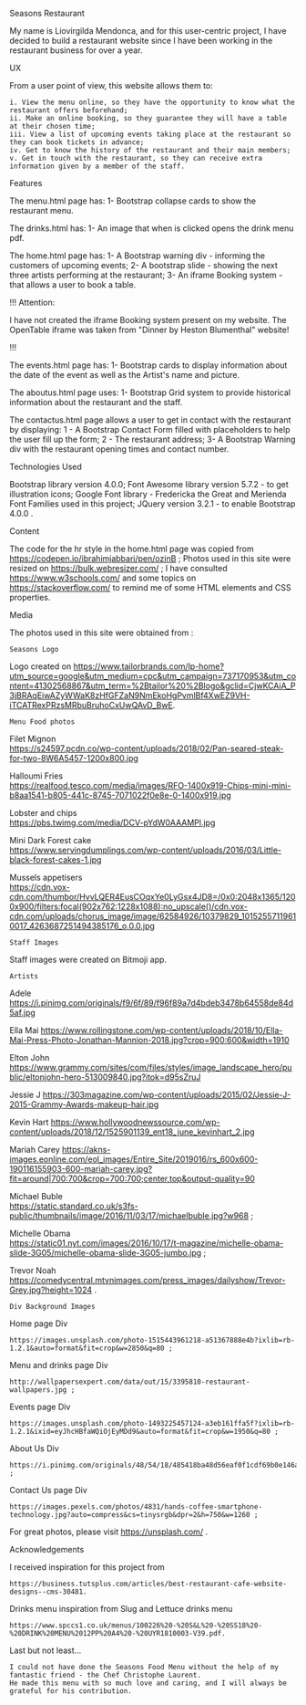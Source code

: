 Seasons Restaurant


My name is Liovirgilda Mendonca, and for this user-centric project, I have decided to build a restaurant website 
since I have been working in the restaurant business for over a year.

UX


From a user point of view, this website allows them to:
    
    i. View the menu online, so they have the opportunity to know what the restaurant offers beforehand;
    ii. Make an online booking, so they guarantee they will have a table at their chosen time;
    iii. View a list of upcoming events taking place at the restaurant so they can book tickets in advance;
    iv. Get to know the history of the restaurant and their main members;
    v. Get in touch with the restaurant, so they can receive extra information given by a member of the staff.

Features


The menu.html page has:
    1- Bootstrap collapse cards to show the restaurant menu.

The drinks.html has:
    1- An image that when is clicked opens the drink menu pdf. 
          
The home.html page has:
    1- A Bootstrap warning div - informing the customers of upcoming events;
    2- A bootstrap slide - showing the next three artists performing at the restaurant;
    3- An iframe Booking system - that allows a user to book a table.

!!! Attention: 

I have not created the iframe Booking system present on my website. 
The OpenTable iframe was taken from "Dinner by Heston Blumenthal" website!

!!!

The events.html page has:
    1- Bootstrap cards to display information about the date of the event as well as the Artist's name and picture.

The aboutus.html page uses:
    1- Bootstrap Grid system to provide historical information about the restaurant and the staff.
    
The contactus.html page allows a user to get in contact with the restaurant by displaying:
    1 - A Bootstrap Contact Form filled with placeholders to help the user fill up the form; 
    2 - The restaurant address;
    3- A Bootstrap Warning div with the restaurant opening times and contact number.

Technologies Used


Bootstrap library version 4.0.0;
Font Awesome library version 5.7.2 - to get illustration icons;
Google Font library - Fredericka the Great and Merienda Font Families used in this project;
JQuery version 3.2.1 - to enable Bootstrap 4.0.0 . 

Content


The code for the hr style in the home.html page was copied from https://codepen.io/ibrahimjabbari/pen/ozinB ;
Photos used in this site were resized on https://bulk.webresizer.com/ ;
I have consulted https://www.w3schools.com/ and some topics on https://stackoverflow.com/ to remind me of some HTML elements and CSS properties.

Media 

The photos used in this site were obtained from :

    Seasons Logo 

Logo created on 
    https://www.tailorbrands.com/lp-home?utm_source=google&utm_medium=cpc&utm_campaign=737170953&utm_content=41302568867&utm_term=%2Btailor%20%2Blogo&gclid=CjwKCAiA_P3jBRAqEiwAZyWWaK8zHfGFZaN9NmEkoHgPvmlBf4XwEZ9VH-iTCATRexPRzsMRbuBruhoCxUwQAvD_BwE.

    Menu Food photos

Filet Mignon  
    https://s24597.pcdn.co/wp-content/uploads/2018/02/Pan-seared-steak-for-two-8W6A5457-1200x800.jpg
    
Halloumi Fries  
    https://realfood.tesco.com/media/images/RFO-1400x919-Chips-mini-mini-b8aa1541-b805-441c-8745-7071022f0e8e-0-1400x919.jpg
    
Lobster and chips  
    https://pbs.twimg.com/media/DCV-pYdW0AAAMPl.jpg
    
Mini Dark Forest cake  
    https://www.servingdumplings.com/wp-content/uploads/2016/03/Little-black-forest-cakes-1.jpg
    
Mussels appetisers  
    https://cdn.vox-cdn.com/thumbor/HvvLQER4EusCOqxYe0LyGsx4JD8=/0x0:2048x1365/1200x900/filters:focal(902x762:1228x1088):no_upscale()/cdn.vox-cdn.com/uploads/chorus_image/image/62584926/10379829_10152557119610017_4263687251494385176_o.0.0.jpg

    Staff Images

Staff images were created on Bitmoji app. 

    Artists 

Adele 
    https://i.pinimg.com/originals/f9/6f/89/f96f89a7d4bdeb3478b64558de84d5af.jpg 

Ella Mai 
    https://www.rollingstone.com/wp-content/uploads/2018/10/Ella-Mai-Press-Photo-Jonathan-Mannion-2018.jpg?crop=900:600&width=1910 

Elton John 
    https://www.grammy.com/sites/com/files/styles/image_landscape_hero/public/eltonjohn-hero-513009840.jpg?itok=d95sZruJ 

Jessie J 
    https://303magazine.com/wp-content/uploads/2015/02/Jessie-J-2015-Grammy-Awards-makeup-hair.jpg 

Kevin Hart 
    https://www.hollywoodnewssource.com/wp-content/uploads/2018/12/1525901139_ent18_june_kevinhart_2.jpg 

Mariah Carey 
    https://akns-images.eonline.com/eol_images/Entire_Site/2019016/rs_600x600-190116155903-600-mariah-carey.jpg?fit=around|700:700&crop=700:700;center,top&output-quality=90 

Michael Buble  
    https://static.standard.co.uk/s3fs-public/thumbnails/image/2016/11/03/17/michaelbuble.jpg?w968 ;

Michelle Obama  
    https://static01.nyt.com/images/2016/10/17/t-magazine/michelle-obama-slide-3G05/michelle-obama-slide-3G05-jumbo.jpg ;

Trevor Noah  
    https://comedycentral.mtvnimages.com/press_images/dailyshow/Trevor-Grey.jpg?height=1024 .

    Div Background Images

Home page Div  
    
    https://images.unsplash.com/photo-1515443961218-a51367888e4b?ixlib=rb-1.2.1&auto=format&fit=crop&w=2850&q=80 ;

Menu and drinks page Div  
    
    http://wallpapersexpert.com/data/out/15/3395810-restaurant-wallpapers.jpg ;

Events page Div  
    
    https://images.unsplash.com/photo-1493225457124-a3eb161ffa5f?ixlib=rb-1.2.1&ixid=eyJhcHBfaWQiOjEyMDd9&auto=format&fit=crop&w=1950&q=80 ;

About Us Div 
    
    https://i.pinimg.com/originals/48/54/18/485418ba48d56eaf0f1cdf69b0e146a9.jpg ;

Contact Us page Div 
    
    https://images.pexels.com/photos/4831/hands-coffee-smartphone-technology.jpg?auto=compress&cs=tinysrgb&dpr=2&h=750&w=1260 ;

For great photos, please visit https://unsplash.com/ .

Acknowledgements

I received inspiration for this project from 
    
    https://business.tutsplus.com/articles/best-restaurant-cafe-website-designs--cms-30481.

Drinks menu inspiration from Slug and Lettuce drinks menu 

    https://www.spccs1.co.uk/menus/100226%20-%20S&L%20-%20SS18%20-%20DRINK%20MENU%2012PP%20A4%20-%20UYR1810003-V39.pdf.

Last but not least...

    I could not have done the Seasons Food Menu without the help of my fantastic friend - the Chef Christophe Laurent.
    He made this menu with so much love and caring, and I will always be grateful for his contribution.



























